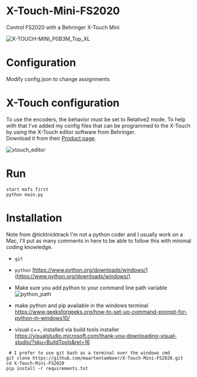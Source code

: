 # X-Touch-Mini-FS2020
Control FS2020 with a Behringer X-Touch Mini

![X-TOUCH-MINI_P0B3M_Top_XL](https://user-images.githubusercontent.com/82336/96199071-7e8d7e80-0f4e-11eb-97e7-30d4527aa112.png)

# Configuration
Modify config.json to change assignments

# X-Touch configuration
To use the encoders, the behavior must be set to Relative2 mode.
To help with that I've added my config files that can be programmed to the X-Touch by using the
X-Touch editor software from Behringer.  
Download it from their [Product page](https://www.behringer.com/product.html?modelCode=P0B3M).

![xtouch_editor](https://user-images.githubusercontent.com/82336/96199074-7fbeab80-0f4e-11eb-9bb6-bf8b912a0fb2.png)

# Run

```
start msfs first
python main.py
```

# Installation

Note from @ticktricktrack
I'm not a python coder and I usually work on a Mac, I'll put as many comments in here to be able to follow this with minimal coding knowledge.

- `git`
- `python` [https://www.python.org/downloads/windows/](https://www.python.org/downloads/windows/)
- Make sure you add python to your command line path variable
![python_path](https://user-images.githubusercontent.com/82336/96336775-1045da80-107a-11eb-8b4e-bd80fd6b170d.png)

- make python and pip available in the windows terminal https://www.geeksforgeeks.org/how-to-set-up-command-prompt-for-python-in-windows10/
- visual c++, installed via build tools installer https://visualstudio.microsoft.com/thank-you-downloading-visual-studio/?sku=BuildTools&rel=16

```
 # I prefer to use git bash as a terminal over the windows cmd
git clone https://github.com/maartentamboer/X-Touch-Mini-FS2020.git
cd X-Touch-Mini-FS2020
pip install -r requirements.txt
```
